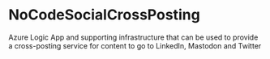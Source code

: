 # NoCodeSocialCrossPosting
Azure Logic App and supporting infrastructure that can be used to provide a cross-posting service for content to go to LinkedIn, Mastodon and Twitter 
